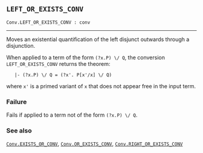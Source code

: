 ## `LEFT_OR_EXISTS_CONV`

``` hol4
Conv.LEFT_OR_EXISTS_CONV : conv
```

------------------------------------------------------------------------

Moves an existential quantification of the left disjunct outwards
through a disjunction.

When applied to a term of the form `(?x.P) \/ Q`, the conversion
`LEFT_OR_EXISTS_CONV` returns the theorem:

``` hol4
   |- (?x.P) \/ Q = (?x'. P[x'/x] \/ Q)
```

where `x'` is a primed variant of `x` that does not appear free in the
input term.

### Failure

Fails if applied to a term not of the form `(?x.P) \/ Q`.

### See also

[`Conv.EXISTS_OR_CONV`](#Conv.EXISTS_OR_CONV),
[`Conv.OR_EXISTS_CONV`](#Conv.OR_EXISTS_CONV),
[`Conv.RIGHT_OR_EXISTS_CONV`](#Conv.RIGHT_OR_EXISTS_CONV)
